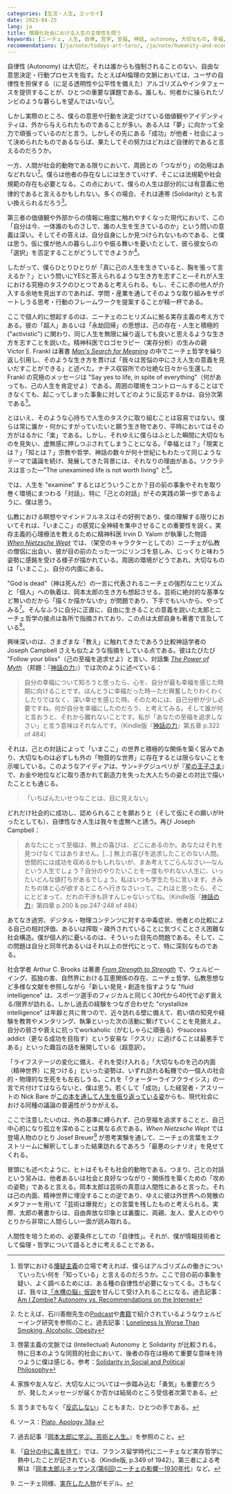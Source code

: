 ```yaml
---
categories: [生活・人生, エッセイ]
date: 2023-04-25
lang: ja
title: 情報化社会における人生の主体性を問う
keywords: [ニーチェ, 人生, 自律, 哲学, 至福, 神話, autonomy, 大切なもの, 幸福, 自分]
recommendations: [/ja/note/todays-art-taro/, /ja/note/humanity-and-economy/, /ja/note/how-information-flows/]
---
```


自律性 (Autonomy) は大切だ。それは誰からも強制されることのない、自由な意思決定・行動プロセスを指す。たとえばAI倫理の文脈においては、ユーザの自律性を担保する（に足る透明性や公平性を備えた）アルゴリズムやインタフェースを提供することが、ひとつの重要な課題である。誰しも、何者かに操られたゾンビのような暮らしを望んではいない[^1]。

しかし実際のところ、僕らの意思や行動を決定づけている価値観やアイデンティティは、外から与えられたものであることが多い。ある人は「夢」に向かって全力で頑張っているのだと言う。しかしその先にある「成功」が他者・社会によって決められたものであるならば、果たしてその努力はどれほど自律的であると言えるのだろうか。

一方、人間が社会的動物である限りにおいて、周囲との「つながり」の効用はあなどれない[^2]。僕らは他者の存在なしには生きていけず、そこには法規範や社会規範の存在も必要となる。この点において、僕らの人生は部分的には<ruby><rp><rb>有意義に他律的</rb><rp>（</rp><rt>、、、、、、、</rt><rp>）</rp></ruby>であると言えるかもしれない。多くの場合、それは連帯 (Solidarity) とも言い換えられるだろう[^3]。

第三者の価値観や外部からの情報に極度に触れやすくなった現代において、この「自分は今、一体誰のものさしで、誰の人生を生きているのか」という問いの意義は深い。そしてその答えは、自分自身にしか見つけられないものである、と僕は思う。仮に僕が他人の暮らしぶりや振る舞いを憂いたとして、彼ら彼女らの「選択」を否定することがどうしてできようか[^4]。

したがって、僕らひとりひとりが「真に己の人生を生きていると、胸を張って言えるか？」という問いにYESと答えられるような生き方を志すこと—それが人生における究極のタスクのひとつであると考えられる。もし、そこに赤の他人が介入する余地を見出すのであれば、学問・産業を通してそのような取り組みをサポートしうる思考・行動のフレームワークを提案することが精一杯である。

ここで個人的に想起するのは、ニーチェのニヒリズムに拠る実存主義の考え方である。彼の「超人」あるいは「永劫回帰」の思想は、己の存在・人生と積極的 ("activistic") に関わり、同じ人生を無限に繰り返しても良いと思えるような生き方を志すことを説いた。精神科医でロゴセラピー（実存分析）の生みの親 Victor E. Frankl は著書 *[Man's Search for Meaning](https://amzn.to/3mYeDID)* の中でニーチェ哲学を繰り返し引用し、そのような生き方を貫けば「我々は苦悩の中にさえ人生の意義を見いだすことができる」と述べた。ナチス収容所での壮絶な日々から生還した Frankl の究極のメッセージは "Say yes to life, in spite of everything"（何があっても、己の人生を肯定せよ）である。周囲の環境をコントロールすることはできなくても、起こってしまった事象に対してどのように反応するかは、自分次第である[^5]。

とはいえ、そのような心持ちで人生のタスクに取り組むことは容易ではない。僕らは常に誰か・何かにすがっていたいと願う生き物であり、平時においてはその方がはるかに「楽」である。しかし、それゆえに僕らはふとした瞬間に大切なものを見失い、虚無感に押しつぶされてしまうことになる。「幸福とは？」「現実とは？」「知とは？」宗教や哲学、神話の数々が何十世紀にもわたって同じようなテーマで議論を続け、発展してきた背景には、それなりの理由がある。ソクラテスは言った—"The unexamined life is not worth living" と[^6]。

では、人生を "examine" するとはどういうことか？目の前の事象やそれを取り巻く環境にまつわる「対話」、特に「己との対話」がその実践の第一歩であるように、僕は思う。

仏教における瞑想やマインドフルネスはその好例であり、僕の理解する限りにおいてそれは、「いまここ」の感覚に全神経を集中させることの重要性を説く。実存主義的心理療法を教えるために精神科医 Irvin D. Yalom が執筆した物語 *[When Nietzsche Wept](https://amzn.to/40BReuv)* では、（架空のキャラクターとしての）ニーチェが仏教の僧侶に出会い、彼が目の前のたった一つにリンゴを慈しみ、じっくりと味わう姿勢に感銘を受ける様子が描かれている。周囲の環境がどうであれ、大切なものは「いまここ」、自分の内面にある。

"God is dead"（神は死んだ）の一言に代表されるニーチェの強烈なニヒリズムと「個人」への執着は、岡本太郎の生き方も想起させる。芸術に絶対的な基準など無いのだから「描くか描かないか」が問題であり、下手でもいいから、やってみる[^7]。そんなふうに自分に正直に、自由に生きることの意義を説いた太郎とニーチェ哲学の接点は各所で指摘されており、この点は太郎自身も著書で言及している[^8]。

興味深いのは、さまざまな「教え」に触れてきたであろう比較神話学者の Joseph Campbell さえも似たような指摘をしている点である。彼はたびたび "Follow your bliss"（己の至福を追求せよ）と言い、対話集 *[The Power of Myth](https://amzn.to/3oG0mRz)* （邦題：『[神話の力](https://amzn.to/3LAX1MJ)』）では次のように述べている：

> 自分の幸福について知ろうと思ったら、心を、自分が最も幸福を感じた時期に向けることです。ほんとうに幸福だった時—ただ興奮したりわくわくしたりではなく、深い幸せを感じた時。そのためには、自己分析が少し必要ですね。何が自分を幸福にしたのだろう、と考えてみる。そして誰が何と言おうと、それから離れないことです。私が「あなたの至福を追求しなさい」と言う意味はそれなんです。（Kindle版『[神話の力](https://amzn.to/3LAX1MJ)』第五章 p.322 of 484）

それは、己との対話によって「いまここ」の世界と積極的な関係を築く営みであり、大切なものは必ずしも外の「物質的な世界」に存在するとは限らないことを示唆している。このようなアイディアは、サン=テグジュペリが『[星の王子さま](https://amzn.to/41z17KM)』で、お金や地位などに取り憑かれて創造力を失った大人たちの姿との対比で描いたこととも通じる。

> 「いちばんたいせつなことは、目に見えない」

どれだけ社会的に成功し、認められることを願おうと（そして仮にその願いが叶ったとしても）、自律性なき人生は我々を虚無へと誘う。再び Joseph Campbell：

> あなたにとって至福は、無上の喜びは、どこにあるのか。あなたはそれを見つけなくてはありません。[...] 無上の喜びを追求したことのない人間。世間的には成功を収めるかもしれないが、まあ考えてごらんなさい—なんという人生でしょう？自分のやりたいことを一度もやれない人生に、いったいどんな値打ちがあるでしょう。私はいつも学生たちに言います。きみたちの体と心が欲するところへ行きなさいって。これはと思ったら、そこにとどまって、だれの干渉も許すんじゃないってね。（Kindle版『[神話の力](https://amzn.to/3LAX1MJ)』第四章 p.200 & pp.247-248 of 484）

あてなき過労、デジタル・物理コンテンツに対する中毒症状、他者との比較による自己の相対評価、あるいは搾取・疎外されていることに気づくことさえ困難な社会構造。僕が個人的に憂いるのは、そういった目先の問題である。そして、この問題は自分と同年代あるいはそれ以上の世代にとって、特に深刻なものである。

社会学者 Arthur C. Brooks は著書 *[From Strength to Strength](https://amzn.to/3AqCDr6)* で、ウェルビーイング、孤独の害、自然界における互恵関係の存在、ニーチェ哲学、仏教思想など多様な文献を参照しながら「新しい発見・創造を指すような "fluid intelligence" は、スポーツ選手のフィジカルと同じく30代から40代で必ず衰える/限界が訪れる。しかし過去の経験をつなぎ合わせた "crystallize intelligence" は年齢と共に育つので、近々訪れる壁に備えて、若い頃の知見や経験を教育やメンタリング、執筆といった次の活動に繋げていくことを見据えよ。自分の弱さや衰えに抗ってworkaholic（がむしゃらに頑張る）やsuccess addict（更なる成功を目指す）という安易な『クスリ』に逃げることは最悪手である」といった趣旨の話を展開している（超意訳）。

「ライフステージの変化に備え、それを受け入れる」「大切なものを己の内面（精神世界）に見つける」といった姿勢は、いずれ訪れる転機での一個人の社会的・物理的な生死をも左右しうる。これを「クォーターライフクライシス」の一言で片付けてはならないと、僕は思う。若くして「成功」した経営者・アスリートの Nick Bare が[この本を通して人生を振り返っている姿](https://www.youtube.com/watch?v=Hs76QEyxpDk)からも、現代社会における同種の議論の普遍性がうかがえる。

ここで注意したいのは、外の基準に縛られず、己の至福を追求することと、自己中心的になり孤立を深めることは異なる点である。*When Nietzsche Wept* では登場人物のひとり Josef Breuer[^9] が思考実験を通して、ニーチェの言葉をエクストリームに解釈してしまった結果訪れるであろう「最悪のシナリオ」を見せてくれる。

冒頭にも述べたように、ヒトはそもそも社会的動物である。つまり、己との対話という営みは、他者あるいは社会と良好なつながり・関係性を築くための「攻めの姿勢」であると言える。岡本太郎は芸術の真意は人間性にあると言った。それは己の内面、精神世界に埋没することの逆であり、ゆえに彼は外世界への発散のメタファーを用いて「芸術は爆発だ」との言葉を残したものと考えられる。実際、太郎の著書からは、自由奔放な印象とは裏腹に、両親、友人、愛人とのやりとりから非常に人間らしい一面が読み取れる。

人間性を培うための、必要条件としての「自律性」。それが、僕が情報技術者として倫理・哲学について語るときに考えることである。


[^1]: 哲学における[懐疑主義](https://ja.wikipedia.org/wiki/%E6%87%90%E7%96%91%E4%B8%BB%E7%BE%A9)の立場で考えれば、僕らはアルゴリズムの働きについていったい何を「知っている」と言えるのだろうか。ここで目の前の事象を疑い、よく調べるためには、ある種の自律性が必要になってくる。さもなくば、我々は[「水槽の脳」仮説](https://ja.wikipedia.org/wiki/%E6%B0%B4%E6%A7%BD%E3%81%AE%E8%84%B3)を甘んじて受け入れることになる。過去記事：[Am I Zombie? Autonomy vs. Recommendations on the Internet](/note/autonomy-vs-algorithmic-recommendation/)
[^2]: たとえば、石川善樹先生の[Podcast](https://www.audible.co.jp/pd/%E3%82%A6%E3%82%A7%E3%83%AB%E3%83%93%E3%83%BC%E3%82%A4%E3%83%B3%E3%82%B0-%EF%BD%9E%E6%97%85%E3%81%99%E3%82%8B%E5%8D%9A%E5%A3%AB%E3%81%A8%E8%90%BD%E8%AA%9E%E3%81%99%E3%82%8B%E3%82%A2%E3%83%8A%E3%82%A6%E3%83%B3%E3%82%B5%E3%83%BC%EF%BD%9E-Podcast/B09PWHKJ7Z)や[書籍](https://amzn.to/43UaXsh)で紹介されているようなウェルビーイング研究を参照のこと。過去記事：[Loneliness Is Worse Than Smoking, Alcoholic, Obesity](/note/loneliness/)
[^3]: 啓蒙主義の文脈では (Intellectual) Autonomy と Solidarity が比較される。特に日本のような同質的社会において、後者の存在は極めて重要な意味を持つように僕は感じる。参考：[Solidarity in Social and Political Philosophy](https://plato.stanford.edu/entries/solidarity/)
[^4]: 家族や友人など、大切な人については一歩踏み込む「勇気」も重要だろうが、発したメッセージが届くか否かは結局のところ受信者次第である。
[^5]: 言うまでもなく「[反応しない](https://amzn.to/41TvRpp)」こともまた、ひとつの手である。
[^6]: ソース：[Plato, Apology 38a](https://plato.stanford.edu/entries/socrates/).
[^7]: 過去記事『[岡本太郎に学ぶ、芸術と人生。](/ja/note/todays-art-taro/)』を参照のこと。
[^8]: 『[自分の中に毒を持て](https://amzn.to/43WgdeJ)』では、フランス留学時代にニーチェなど実存哲学に熱中したことが記されている（Kindle版, p.349 of 1942）。第三者による考察は『[岡本太郎ルネッサンス(第6回)ニーチェの影響--1930年代](https://cir.nii.ac.jp/crid/1522262179605376000)』など。
[^9]: ニーチェ同様、[実在した人物](https://ja.wikipedia.org/wiki/%E3%83%A8%E3%83%BC%E3%82%BC%E3%83%95%E3%83%BB%E3%83%96%E3%83%AD%E3%82%A4%E3%82%A2%E3%83%BC)がモデル。